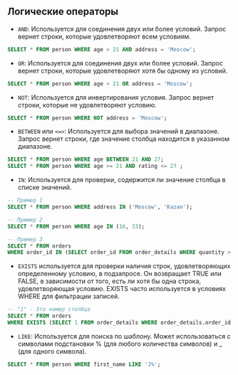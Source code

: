 ## Логические операторы 

- `AND`: Используется для соединения двух или более условий. Запрос вернет строки, которые удовлетворяют всем условиям.

``` sql
SELECT * FROM person WHERE age > 21 AND address = 'Moscow';
```

- `OR`: Используется для соединения двух или более условий. Запрос вернет строки, которые удовлетворяют хотя бы одному из условий.

``` sql
SELECT * FROM person WHERE age > 21 OR address = 'Moscow';
```

- `NOT`: Используется для инвертирования условия. Запрос вернет строки, которые не удовлетворяют условию.

``` sql
SELECT * FROM person WHERE NOT address = 'Moscow';
```

- `BETWEEN` или `<=>`: Используется для выбора значений в диапазоне. Запрос вернет строки, где значение столбца находится в указанном диапазоне.

``` sql
SELECT * FROM person WHERE age BETWEEN 21 AND 27;
SELECT * FROM person WHERE age >= 21 AND rating <= 27 ;
```

- `IN`: Используется для проверки, содержится ли значение столбца в списке значений.

``` sql
-- Пример 1
SELECT * FROM person WHERE address IN ('Moscow', 'Kazan');

-- Пример 2
SELECT * FROM person WHERE age IN (16, 33);

-- Пример 3
SELECT * FROM orders
WHERE order_id IN (SELECT order_id FROM order_details WHERE quantity > 5);
```

- `EXISTS` используется для проверки наличия строк, удовлетворяющих определенному условию, в подзапросе. Он возвращает TRUE или FALSE, в зависимости от того, есть ли хотя бы одна строка, удовлетворяющая условию. EXISTS часто используется в условиях WHERE для фильтрации записей.

``` sql
-- "1" - Это номер столбца
SELECT * FROM orders
WHERE EXISTS (SELECT 1 FROM order_details WHERE order_details.order_id = orders.order_id);
```

- `LIKE`: Используется для поиска по шаблону. Может использоваться с символами подстановки % (для любого количества символов) и _ (для одного символа).

``` sql
SELECT * FROM person WHERE first_name LIKE 'J%';
```

